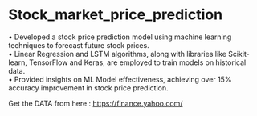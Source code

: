 # Stock_market_price_prediction

• Developed a stock price prediction model using machine learning techniques to forecast future stock prices. <br>
• Linear Regression and LSTM algorithms, along with libraries like Scikit-learn, TensorFlow and Keras, are employed to train models on historical data. <br>
• Provided insights on ML Model effectiveness, achieving over 15% accuracy improvement in stock price prediction.<br>


Get the DATA from here : https://finance.yahoo.com/
